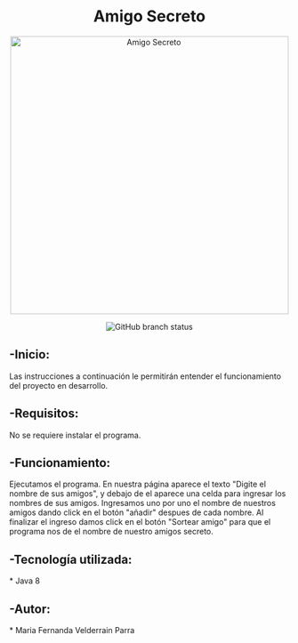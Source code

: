 <h1 align="center"> Amigo Secreto </h1>
<p align="center"> <img width="500" height="500" alt="Amigo Secreto" src="https://github.com/user-attachments/assets/5d2cd1be-bed1-4209-aa56-51fae8ff945f" /> </p>
<p align="center"> <img alt="GitHub branch status" src="https://img.shields.io/github/checks-status/MaferVelde/AmigoSecreto/main"> </p>
<p></p>
<h2> -Inicio: </h2>
<p> Las instrucciones a continuación le permitirán entender el funcionamiento del proyecto en desarrollo. </p>
<h2> -Requisitos: </h2>
<p> No se requiere instalar el programa.</p>
<h2> -Funcionamiento: </h2>
<p> Ejecutamos el programa. En nuestra página aparece el texto "Digite el nombre de sus amigos", y debajo de el aparece una celda para ingresar los nombres de sus amigos. Ingresamos uno por uno el nombre de nuestros amigos dando click en el botón "añadir" despues de cada nombre. Al finalizar el ingreso damos click en el botón "Sortear amigo" para que el programa nos de el nombre de nuestro amigos secreto.</p>
<h2> -Tecnología utilizada: </h2>
<p> * Java 8 </p>
<h2> -Autor: </h2>
<p> * Maria Fernanda Velderrain Parra </p>
